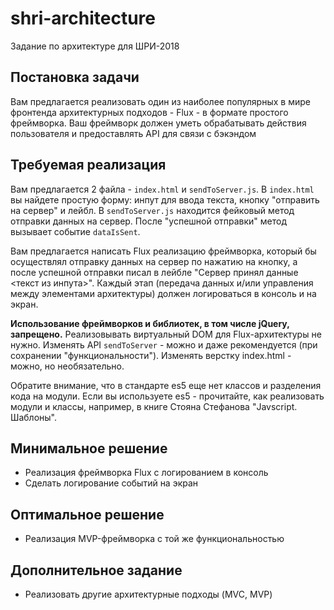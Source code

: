 # shri-architecture
Задание по архитектуре для ШРИ-2018

## Постановка задачи
Вам предлагается реализовать один из наиболее популярных в мире фронтенда архитектурных подходов - Flux - в формате простого фреймворка. Ваш фреймворк должен уметь обрабатывать действия пользователя и предоставлять API для связи с бэкэндом

## Требуемая реализация
Вам предлагается 2 файла - `index.html` и `sendToServer.js`.
В `index.html` вы найдете простую форму: инпут для ввода текста, кнопку "отправить на сервер" и лейбл.
В `sendToServer.js` находится фейковый метод отправки данных на сервер. После "успешной отправки" метод вызывает событие `dataIsSent`.

Вам предлагается написать Flux реализацию фреймворка, который бы осуществлял отправку данных на сервер по нажатию на кнопку, а после успешной отправки писал в лейбле "Сервер принял данные <текст из инпута>".
Каждый этап (передача данных и/или управления между элементами архитектуры) должен логироваться в консоль и на экран.

**Использование фреймворков и библиотек, в том числе jQuery, запрещено.**
Реализовывать виртуальный DOM для Flux-архитектуры не нужно. Изменять API `sendToServer` - можно и даже рекомендуется (при сохранении "функциональности"). Изменять верстку index.html - можно, но необязательно.

Обратите внимание, что в стандарте es5 еще нет классов и разделения кода на модули. Если вы используете es5 - прочитайте, как реализовать модули и классы, например, в книге Стояна Стефанова "Javscript. Шаблоны".


## Минимальное решение
- Реализация фреймворка Flux с логированием в консоль
- Сделать логирование событий на экран

## Оптимальное решение
- Реализация MVP-фреймворка с той же функциональностью

## Дополнительное задание
- Реализовать другие архитектурные подходы (MVC, MVP)
